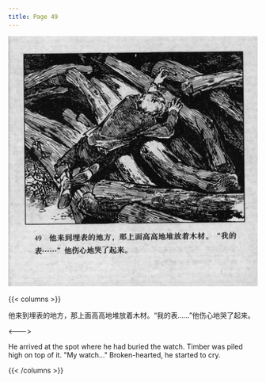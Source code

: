 ```yaml
---
title: Page 49
---
```


![biao page](./../../images/biao/seifert0726_biao_0053_049.jpg)

{{< columns >}}

他来到埋表的地方，那上面高高地堆放着木材。“我的表……”他伤心地哭了起来。

<--->

He arrived at the spot where he had buried the watch. Timber was piled high on top of it. "My watch..." Broken-hearted, he started to cry.

{{< /columns >}}

